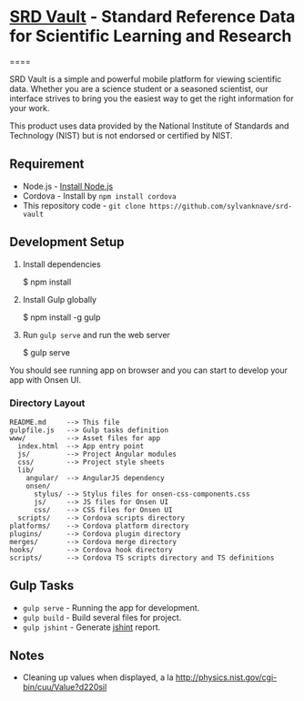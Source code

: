 # [SRD Vault](http://#) - Standard Reference Data for Scientific Learning and Research
====

SRD Vault is a simple and powerful mobile platform for viewing scientific data.  Whether you are a science student or a seasoned scientist, our interface strives to bring you the easiest way to get the right information for your work.

This product uses data provided by the National Institute of Standards and Technology (NIST) but is not endorsed or certified by NIST.

## Requirement

 * Node.js - [Install Node.js](http://nodejs.org)
 * Cordova - Install by `npm install cordova`
 * This repository code - `git clone https://github.com/sylvanknave/srd-vault`

## Development Setup

1. Install dependencies

    $ npm install

2. Install Gulp globally

    $ npm install -g gulp

3. Run `gulp serve` and run the web server

    $ gulp serve

You should see running app on browser and you can start to develop your app with Onsen UI.

### Directory Layout

    README.md     --> This file
    gulpfile.js   --> Gulp tasks definition
    www/          --> Asset files for app
      index.html  --> App entry point
      js/         --> Project Angular modules
      css/        --> Project style sheets
      lib/
        angular/  --> AngularJS dependency
        onsen/
          stylus/ --> Stylus files for onsen-css-components.css
          js/     --> JS files for Onsen UI
          css/    --> CSS files for Onsen UI
      scripts/    --> Cordova scripts directory
    platforms/    --> Cordova platform directory
    plugins/      --> Cordova plugin directory
    merges/       --> Cordova merge directory
    hooks/        --> Cordova hook directory
    scripts/      --> Cordova TS scripts directory and TS definitions

## Gulp Tasks

 * `gulp serve` - Running the app for development.
 * `gulp build` - Build several files for project.
 * `gulp jshint` - Generate [jshint](https://github.com/jshint/jshint) report.


## Notes

- Cleaning up values when displayed, a la http://physics.nist.gov/cgi-bin/cuu/Value?d220sil

